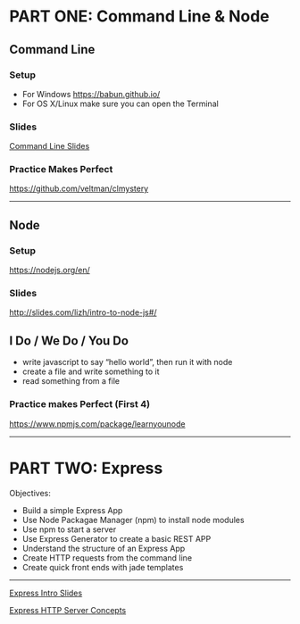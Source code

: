 # PART ONE: Command Line & Node

## Command Line
### Setup

- For Windows
https://babun.github.io/
- For OS X/Linux make sure you can open the Terminal

### Slides
[Command Line Slides](CommandLine-Craig.pdf)

### Practice Makes Perfect
https://github.com/veltman/clmystery

---

## Node

### Setup
https://nodejs.org/en/

### Slides
http://slides.com/lizh/intro-to-node-js#/

## I Do / We Do / You Do
* write javascript to say “hello world”, then run it with node
* create a file and write something to it
* read something from a file

### Practice makes Perfect (First 4)
https://www.npmjs.com/package/learnyounode

---

# PART TWO: Express

Objectives:
* Build a simple Express App
* Use Node Packagae Manager (npm) to install node modules
* Use npm to start a server
* Use Express Generator to create a basic REST APP
* Understand the structure of an Express App
* Create HTTP requests from the command line
* Create quick front ends with jade templates

---

[Express Intro Slides](https://docs.google.com/presentation/d/1ycS4_k2h6ph6VHR_PH7eKj7b9k_8H-GjYDtwV-3WdvU/edit#slide=id.g144367c9c8_0_50)

[Express HTTP Server Concepts](https://docs.google.com/presentation/d/1zISZh0VtU01I-qqyPN94lw7ZYLRB2SgHNnxlCylVxTI/edit?usp=sharing)
